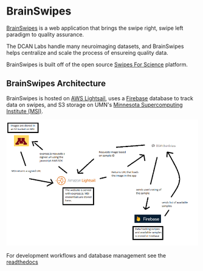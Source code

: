 # BrainSwipes
[BrainSwipes](https://brainswipes.us) is a web application that brings the swipe right, swipe left paradigm to quality assurance.

The DCAN Labs handle many neuroimaging datasets, and BrainSwipes helps centralize and scale the process of ensureing quality data.

BrainSwipes is built off of the open source [Swipes For Science](https://docs.swipesforscience.org/) platform.


## BrainSwipes Architecture
BrainSwipes is hosted on [AWS Lightsail](https://lightsail.aws.amazon.com/ls/webapp/home/instances?#), uses a [Firebase](https://firebase.google.com/) database to track data on swipes, and S3 storage on UMN's [Minnesota Supercomputing Institute (MSI)](https://www.msi.umn.edu/).

![Swipes app flow](./src/assets/swipes-flow.png "Standard flow for the swipes app")

For development workflows and database management see the [readthedocs](https://brainswipes.readthedocs.io/)
